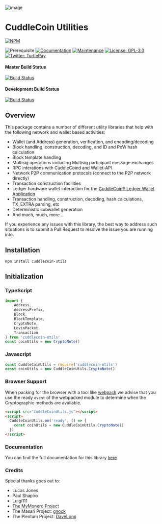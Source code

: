 ![image](https://user-images.githubusercontent.com/34389545/35821974-62e0e25c-0a70-11e8-87dd-2cfffeb6ed47.png)

# CuddleCoin Utilities

[![NPM](https://nodeico.herokuapp.com/cuddlecoin-utils.svg)](https://npmjs.com/package/cuddlecoin-utils)

![Prerequisite](https://img.shields.io/badge/node-%3E%3D10-blue.svg) [![Documentation](https://img.shields.io/badge/documentation-yes-brightgreen.svg)](https://utils.turtlecoin.dev) [![Maintenance](https://img.shields.io/badge/Maintained%3F-yes-green.svg)](https://github.com/cuddlecoinxo/cuddlecoin-utils/graphs/commit-activity) [![License: GPL-3.0](https://img.shields.io/badge/License-GPL--3.0-yellow.svg)](https://github.com/cuddlecoinxo/cuddlecoin-utils/blob/master/LICENSE) [![Twitter: TurtlePay](https://img.shields.io/twitter/follow/_CuddleCoin.svg?style=social)](https://twitter.com/_CuddleCoin)

#### Master Build Status
[![Build Status](https://github.com/cuddlecoinxo/cuddlecoin-utils/workflows/CI%20Build%20Tests/badge.svg?branch=master)](https://github.com/cuddlecoinxo/cuddlecoin-utils/actions)

#### Development Build Status
[![Build Status](https://github.com/cuddlecoinxo/cuddlecoin-utils/workflows/CI%20Build%20Tests/badge.svg?branch=development)](https://github.com/cuddlecoinxo/cuddlecoin-utils/actions)

## Overview
This package contains a number of different utility libraries that help with the following network and wallet based activities:

* Wallet (and Address) generation, verification, and encoding/decoding
* Block handling, construction, decoding, and ID and PoW hash calculation
* Block template handling
* Multisig operations including Multisig participant message exchanges
* RPC interations with CuddleCoind and Wallet-API
* Network P2P communication protocols (connect to the P2P network directly)
* Transaction construction facilities
* Ledger hardware wallet interaction for the [CuddleCoin® Ledger Wallet Application](https://github.com/turtlecoin/ledger-turtlecoin-app)
* Transaction handling, construction, decoding, hash calculations, TX_EXTRA parsing, etc
* Deterministic subwallet generation
* And much, much, more...

If you experience any issues with this library, the best way to address such situations is to submit a Pull Request to resolve the issue you are running into.

## Installation

```bash
npm install cuddlecoin-utils
```

## Initialization

### TypeScript

```typescript
import {
    Address, 
    AddressPrefix, 
    Block, 
    BlockTemplate, 
    CryptoNote, 
    LevinPacket, 
    Transaction
} from 'cuddlecoin-utils'
const coinUtils = new CryptoNote()
```

### Javascript

```javascript
const CuddleCoinUtils = require('cuddlecoin-utils')
const coinUtils = new CuddleCoinUtils.CryptoNote()
```

### Browser Support

When packing for the browser with a tool like [webpack](https://webpack.js.org/) we advise that you use the ready `event` of the webpacked module to determine when the Cryptographic methods are available.

```html
<script src="CuddleCoinUtils.js"></script>
<script>
  CuddleCoinUtils.on('ready', () => {
    const coinUtils = new CuddleCoinUtils.CryptoNote()
  })
</script>
```

### Documentation

You can find the full documentation for this library [here](https://utils.turtlecoin.dev)

### Credits

Special thanks goes out to:

* Lucas Jones
* Paul Shapiro
* Luigi111
* [The MyMonero Project](https://github.com/mymonero/mymonero-app-js)
* The Masari Project: [gnock](https://github.com/gnock)
* The Plentum Project: [DaveLong](https://github.com/DaveLong)
